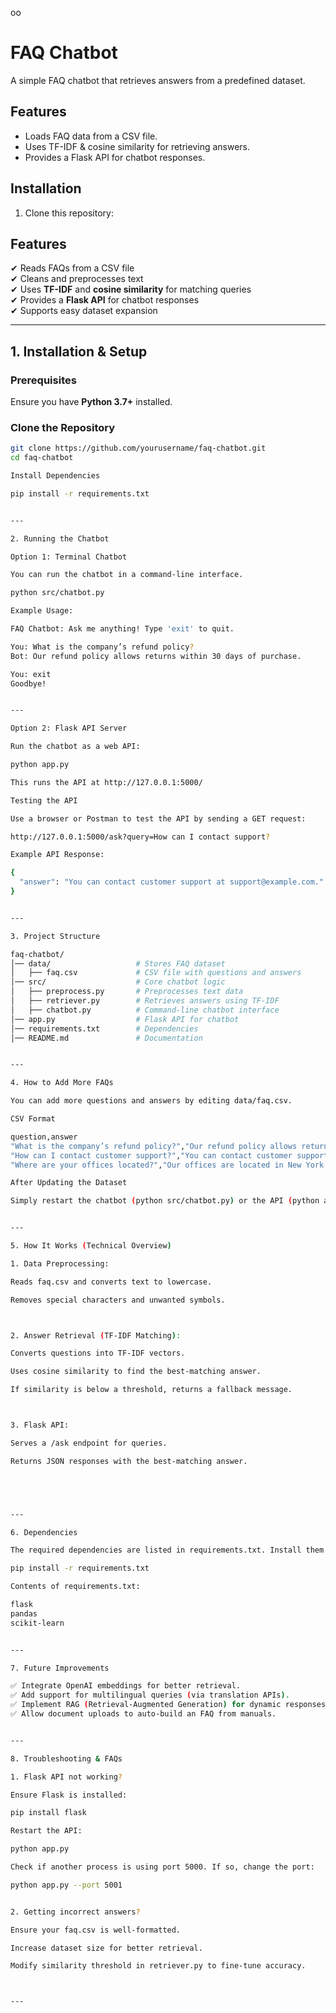 oo
# FAQ Chatbot

A simple FAQ chatbot that retrieves answers from a predefined dataset.

## Features

- Loads FAQ data from a CSV file.
- Uses TF-IDF & cosine similarity for retrieving answers.
- Provides a Flask API for chatbot responses.

## Installation

1. Clone this repository:


## Features  

✔ Reads FAQs from a CSV file  
✔ Cleans and preprocesses text  
✔ Uses **TF-IDF** and **cosine similarity** for matching queries  
✔ Provides a **Flask API** for chatbot responses  
✔ Supports easy dataset expansion  

---

## 1. Installation & Setup  

### Prerequisites  
Ensure you have **Python 3.7+** installed.  

### Clone the Repository  
```sh
git clone https://github.com/yourusername/faq-chatbot.git
cd faq-chatbot

Install Dependencies

pip install -r requirements.txt


---

2. Running the Chatbot

Option 1: Terminal Chatbot

You can run the chatbot in a command-line interface.

python src/chatbot.py

Example Usage:

FAQ Chatbot: Ask me anything! Type 'exit' to quit.

You: What is the company’s refund policy?
Bot: Our refund policy allows returns within 30 days of purchase.

You: exit
Goodbye!


---

Option 2: Flask API Server

Run the chatbot as a web API:

python app.py

This runs the API at http://127.0.0.1:5000/

Testing the API

Use a browser or Postman to test the API by sending a GET request:

http://127.0.0.1:5000/ask?query=How can I contact support?

Example API Response:

{
  "answer": "You can contact customer support at support@example.com."
}


---

3. Project Structure

faq-chatbot/
│── data/                   # Stores FAQ dataset
│   ├── faq.csv             # CSV file with questions and answers
│── src/                    # Core chatbot logic
│   ├── preprocess.py       # Preprocesses text data
│   ├── retriever.py        # Retrieves answers using TF-IDF
│   ├── chatbot.py          # Command-line chatbot interface
│── app.py                  # Flask API for chatbot
│── requirements.txt        # Dependencies
│── README.md               # Documentation


---

4. How to Add More FAQs

You can add more questions and answers by editing data/faq.csv.

CSV Format

question,answer
"What is the company’s refund policy?","Our refund policy allows returns within 30 days of purchase."
"How can I contact customer support?","You can contact customer support at support@example.com."
"Where are your offices located?","Our offices are located in New York, London, and Tokyo."

After Updating the Dataset

Simply restart the chatbot (python src/chatbot.py) or the API (python app.py) to index the new data.


---

5. How It Works (Technical Overview)

1. Data Preprocessing:

Reads faq.csv and converts text to lowercase.

Removes special characters and unwanted symbols.



2. Answer Retrieval (TF-IDF Matching):

Converts questions into TF-IDF vectors.

Uses cosine similarity to find the best-matching answer.

If similarity is below a threshold, returns a fallback message.



3. Flask API:

Serves a /ask endpoint for queries.

Returns JSON responses with the best-matching answer.





---

6. Dependencies

The required dependencies are listed in requirements.txt. Install them using:

pip install -r requirements.txt

Contents of requirements.txt:

flask
pandas
scikit-learn


---

7. Future Improvements

✅ Integrate OpenAI embeddings for better retrieval.
✅ Add support for multilingual queries (via translation APIs).
✅ Implement RAG (Retrieval-Augmented Generation) for dynamic responses.
✅ Allow document uploads to auto-build an FAQ from manuals.


---

8. Troubleshooting & FAQs

1. Flask API not working?

Ensure Flask is installed:

pip install flask

Restart the API:

python app.py

Check if another process is using port 5000. If so, change the port:

python app.py --port 5001


2. Getting incorrect answers?

Ensure your faq.csv is well-formatted.

Increase dataset size for better retrieval.

Modify similarity threshold in retriever.py to fine-tune accuracy.



---